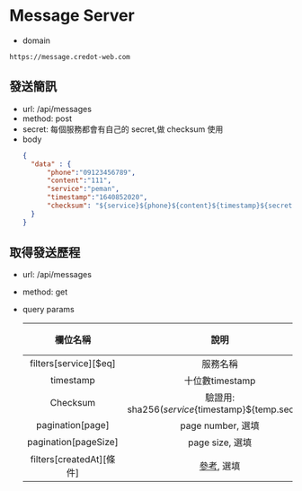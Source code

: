 # Message Server

- domain

```
https://message.credot-web.com
```

## 發送簡訊

- url: /api/messages
- method: post
- secret: 每個服務都會有自己的 secret,做 checksum 使用
- body
  ```json
  {
    "data" : {
        "phone":"09123456789",
        "content":"111",
        "service":"peman",
        "timestamp":"1640852020",
        "checksum": "${service}${phone}${content}${timestamp}${secret}"
    }
  }
  ```

## 取得發送歷程

- url: /api/messages

- method: get

- query params
  
   |            欄位名稱            |                             說明                             | 預設 |
   | :----------------------------: | :----------------------------------------------------------: | :--: |
   | filters\[service]\[$eq] |                           服務名稱                           |      |
   |           timestamp            |                       十位數timestamp                        |      |
   |            Checksum            |     驗證用: sha256(${service}${timestamp}${temp.secret})     |      |
   |        pagination[page]        |                      page number, 選填                       |  1   |
   |      pagination[pageSize]      |                       page size, 選填                        |  25  |
   |   filters\[createdAt]\[條件]   | [參考](https://docs.strapi.io/developer-docs/latest/developer-resources/database-apis-reference/rest/filtering-locale-publication.html), 選填 |      |

